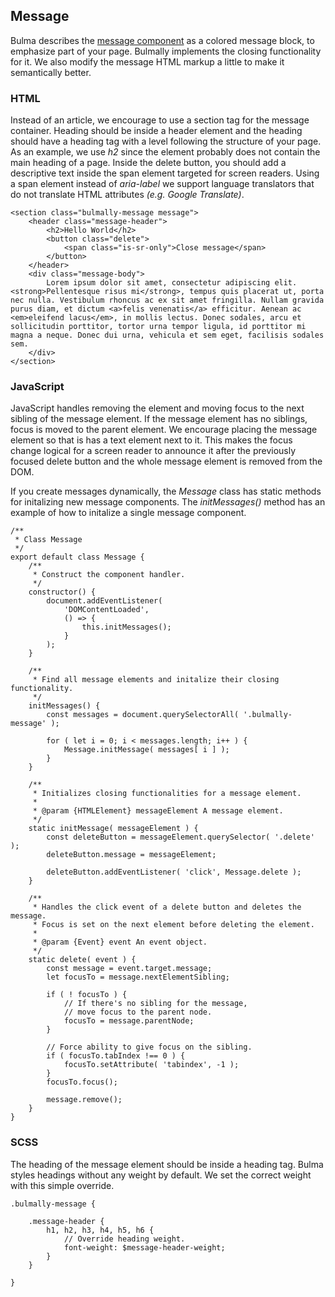 ## Message

Bulma describes the [message component](https://bulma.io/documentation/components/message/) as a colored message block, to emphasize part of your page. Bulmally implements the closing functionality for it. We also modify the message HTML markup a little to make it semantically better.

### HTML

Instead of an article, we encourage to use a section tag for the message container. Heading should be inside a header element and the heading should have a heading tag with a level following the structure of your page. As an example, we use _h2_ since the element probably does not contain the main heading of a page. Inside the delete button, you should add a descriptive text inside the span element targeted for screen readers. Using a span element instead of _aria-label_ we support language translators that do not translate HTML attributes _(e.g. Google Translate)_.

```
<section class="bulmally-message message">
    <header class="message-header">
        <h2>Hello World</h2>
        <button class="delete">
            <span class="is-sr-only">Close message</span>
        </button>
    </header>
    <div class="message-body">
        Lorem ipsum dolor sit amet, consectetur adipiscing elit. <strong>Pellentesque risus mi</strong>, tempus quis placerat ut, porta nec nulla. Vestibulum rhoncus ac ex sit amet fringilla. Nullam gravida purus diam, et dictum <a>felis venenatis</a> efficitur. Aenean ac <em>eleifend lacus</em>, in mollis lectus. Donec sodales, arcu et sollicitudin porttitor, tortor urna tempor ligula, id porttitor mi magna a neque. Donec dui urna, vehicula et sem eget, facilisis sodales sem.
    </div>
</section>
```

### JavaScript

JavaScript handles removing the element and moving focus to the next sibling of the message element. If the message element has no siblings, focus is moved to the parent element. We encourage placing the message element so that is has a text element next to it. This makes the focus change logical for a screen reader to announce it after the previously focused delete button and the whole message element is removed from the DOM.

If you create messages dynamically, the _Message_ class has static methods for initalizing new message components. The _initMessages()_ method has an example of how to initalize a single message component.

```
/**
 * Class Message
 */
export default class Message {
    /**
     * Construct the component handler.
     */
    constructor() {
        document.addEventListener(
            'DOMContentLoaded',
            () => {
                this.initMessages();
            }
        );
    }

    /**
     * Find all message elements and initalize their closing functionality.
     */
    initMessages() {
        const messages = document.querySelectorAll( '.bulmally-message' );

        for ( let i = 0; i < messages.length; i++ ) {
            Message.initMessage( messages[ i ] );
        }
    }

    /**
     * Initializes closing functionalities for a message element.
     *
     * @param {HTMLElement} messageElement A message element.
     */
    static initMessage( messageElement ) {
        const deleteButton = messageElement.querySelector( '.delete' );
        deleteButton.message = messageElement;

        deleteButton.addEventListener( 'click', Message.delete );
    }

    /**
     * Handles the click event of a delete button and deletes the message.
     * Focus is set on the next element before deleting the element.
     *
     * @param {Event} event An event object.
     */
    static delete( event ) {
        const message = event.target.message;
        let focusTo = message.nextElementSibling;

        if ( ! focusTo ) {
            // If there's no sibling for the message,
            // move focus to the parent node.
            focusTo = message.parentNode;
        }

        // Force ability to give focus on the sibling.
        if ( focusTo.tabIndex !== 0 ) {
            focusTo.setAttribute( 'tabindex', -1 );
        }
        focusTo.focus();

        message.remove();
    }
}
```

### SCSS

The heading of the message element should be inside a heading tag. Bulma styles headings without any weight by default. We set the correct weight with this simple override.

```
.bulmally-message {

    .message-header {
        h1, h2, h3, h4, h5, h6 {
            // Override heading weight.
            font-weight: $message-header-weight;
        }
    }

}
```
